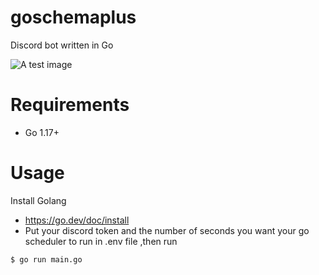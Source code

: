 # goschemaplus

Discord bot written in Go

![A test image](https://golangexample.com/content/images/2021/11/Snipaste_2021-11-20_17-28-23.jpg)


# Requirements

* Go 1.17+

# Usage

Install Golang



* https://go.dev/doc/install
* Put your discord token and the number of seconds you want your go scheduler to run in .env file ,then run

```console
$ go run main.go
```


